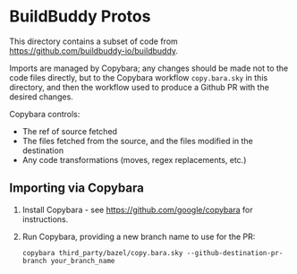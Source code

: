# BuildBuddy Protos

This directory contains a subset of code from
https://github.com/buildbuddy-io/buildbuddy.

Imports are managed by Copybara; any changes should be made not to the code
files directly, but to the Copybara workflow `copy.bara.sky` in this directory,
and then the workflow used to produce a Github PR with the desired changes.

Copybara controls:

* The ref of source fetched
* The files fetched from the source, and the files modified in the destination
* Any code transformations (moves, regex replacements, etc.)

## Importing via Copybara

1. Install Copybara - see https://github.com/google/copybara for instructions.

1. Run Copybara, providing a new branch name to use for the PR:

   ```
   copybara third_party/bazel/copy.bara.sky --github-destination-pr-branch your_branch_name
   ```